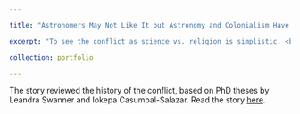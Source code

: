 ```yaml
---

title: "Astronomers May Not Like It but Astronomy and Colonialism Have a Shared History"

excerpt: "To see the conflict as science vs. religion is simplistic. <br/><img src='/images/TMT.jpg'>"

collection: portfolio

---
```



The story reviewed the history of the conflict, based on PhD theses by Leandra Swanner and Iokepa Casumbal-Salazar. Read the story [here](https://thewire.in/the-sciences/thirty-meter-telescope-native-hawaiians-mauna-kea-astronomy-colonialism).
